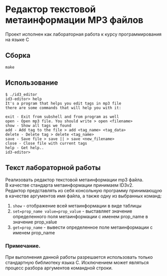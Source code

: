 # Редактор текстовой метаинформации MP3 файлов
Проект исполнен как лабораторная работа к курсу программирования на языке C <br>

## Сборка
    make
## Использование
    $ ./id3_editor 
    id3-editor> help
    It's a program that helps you edit tags in mp3 file
    there are some commands that will help you with it:

    exit - Exit from subshell and from program as well
    open - Open mp3 file. You should write > open <filename>
    show - Show all tags we found
    add - Add tag to the file > add <tag_name> <tag_data>
    delete - Delete tag > delete <tag_name>
    save - Save file > save || > save <new_filename>
    close - Close file with current tags
    help - Get help..
    id3-editor> 

## Текст лабораторной работы
Реализовать редактор текстовой метаинформации mp3 файла. <br>
В качестве стандарта метаинформации принимаем ID3v2. <br>
Редактор представлять из себя консольную программу
принимающую в качестве аргументов имя файла, а также одну из выбранных команд:
1. ```show``` - отображение всей метаинформации в виде таблицы
2. ```set=prop_name value=prop_value``` - выставляет значение
определенного поля метаинформации с именем prop_name в
значение prop_value
3. ```get=prop_name``` - вывести определенное поле
метаинформации с именем prop_name <br>

### Примечание.
При выполнения данной работы разрешается
использовать только стандартную библиотеку языка С.
Исключением может являться процесс разбора аргументов
командной строки.